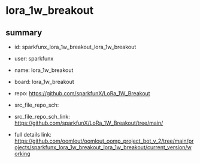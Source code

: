 # lora_1w_breakout
 
## summary 
* id: sparkfunx_lora_1w_breakout_lora_1w_breakout
* user: sparkfunx
* name: lora_1w_breakout
* board: lora_1w_breakout
* repo: https://github.com/sparkfunX/LoRa_1W_Breakout



* src_file_repo_sch: 
* src_file_repo_sch_link: https://github.com/sparkfunX/LoRa_1W_Breakout/tree/main/
* full details link: https://github.com/oomlout/oomlout_oomp_project_bot_v_2/tree/main/projects/sparkfunx_lora_1w_breakout_lora_1w_breakout/current_version/working  







